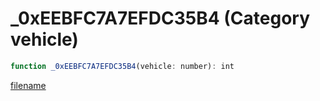 # _0xEEBFC7A7EFDC35B4 (Category vehicle)

```js
function _0xEEBFC7A7EFDC35B4(vehicle: number): int
```

[filename](_0xEEBFC7A7EFDC35B4_m.md ':include')